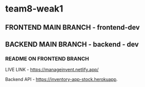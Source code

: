 # team8-weak1


## FRONTEND MAIN BRANCH - frontend-dev
## BACKEND MAIN BRANCH - backend - dev

### README ON FRONTEND BRANCH

LIVE LINK -  https://manageinvent.netlify.app/

Backend API - https://inventory-app-stock.herokuapp.
